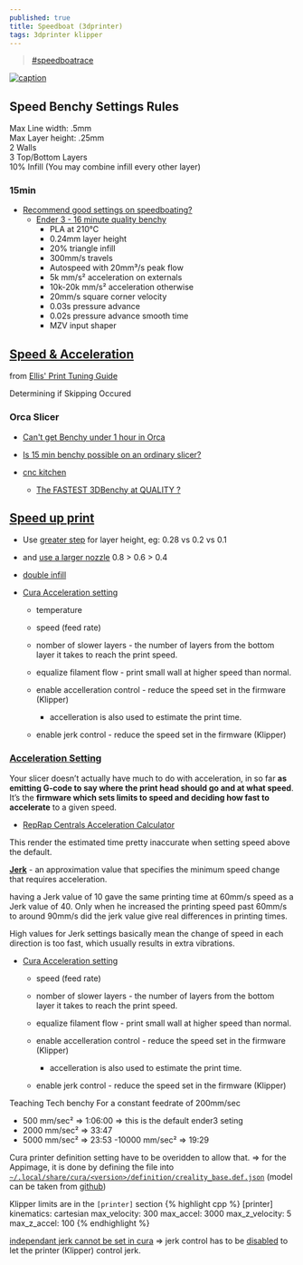 ```yaml
---
published: true
title: Speedboat (3dprinter)
tags: 3dprinter klipper
---
```

> [#speedboatrace](https://www.youtube.com/watch?v=6kRjdprTjFc)

[![caption](https://stldenise3d.com/wp-content/uploads/2023/07/red-benchy-boat-1-edited.jpg.webp)](https://stldenise3d.com/speed-benchy-settings-and-rules/)

## Speed Benchy Settings Rules
Max Line width: .5mm  
Max Layer height: .25mm  
2 Walls  
3 Top/Bottom Layers  
10% Infill (You may combine infill every other layer)  

### 15min
- [Recommend good settings on speedboating? ](https://www.reddit.com/r/OrcaSlicer/comments/1cc6cgj/recommend_good_settings_on_speedboating/)
	- [Ender 3 - 16 minute quality benchy](https://www.youtube.com/watch?v=w6aeM3n-a0c)
		- PLA at 210°C
        - 0.24mm layer height
        - 20% triangle infill
		- 300mm/s travels
        - Autospeed with 20mm³/s peak flow
        - 5k mm/s² acceleration on externals
        - 10k-20k mm/s² acceleration otherwise
        - 20mm/s square corner velocity
		- 0.03s pressure advance
        - 0.02s pressure advance smooth time
        - MZV input shaper

## [Speed & Acceleration](https://ellis3dp.com/Print-Tuning-Guide/articles/determining_max_speeds_accels.html#determining-maximum-speeds-and-accelerations)

from [Ellis' Print Tuning Guide](https://ellis3dp.com/Print-Tuning-Guide/articles/determining_max_speeds_accels.html#determining-maximum-speeds-and-accelerations)

Determining if Skipping Occured 



### Orca Slicer
- [Can't get Benchy under 1 hour in Orca ](https://www.reddit.com/r/klippers/comments/1bcxhm8/cant_get_benchy_under_1_hour_in_orca/)
- [Is 15 min benchy possible on an ordinary slicer? ](https://www.reddit.com/r/Ender3V3KE/comments/192yaqh/is_15_min_benchy_possible_on_an_ordinary_slicer/)

- [cnc kitchen](https://www.youtube.com/watch?v=hSWjlf5aNIU)
	- [The FASTEST 3DBenchy at QUALITY ?](https://www.youtube.com/watch?v=vso6lgTRSo0)

## [Speed up print](https://hevort.com/)
- Use [greater step](https://www.reddit.com/r/klippers/comments/gh5r72/those_of_you_using_klipper_and_printing_at_crazy/fq6py5n?utm_source=share&utm_medium=web2x&context=3) for layer height, eg: 0.28 vs 0.2 vs 0.1
- and [use a larger nozzle](https://www.youtube.com/watch?v=jyhLQUQTc9E) 0.8 > 0.6 > 0.4

- [double infill](https://www.youtube.com/watch?v=gSySGU-52Lo)

- [Cura Acceleration setting](https://www.youtube.com/watch?v=CKMTD0EAcwg)
	- temperature
    - speed (feed rate)
    - nomber of slower layers - the number of layers from the bottom layer it takes to reach the print speed.
    - equalize filament flow - print small wall at higher speed than normal.
    
    - enable accelleration control - reduce the speed set in the firmware (Klipper)
    	- accelleration is also used to estimate the print time.
    
    - enable jerk control - reduce the speed set  in the firmware (Klipper)
    
### [Acceleration Setting](https://3dprinterly.com/how-to-get-the-perfect-jerk-acceleration-setting/)

Your slicer doesn’t actually have much to do with acceleration, in so far **as emitting G-code to say where the print head should go and at what speed**. It’s the **firmware which sets limits to speed and deciding how fast to accelerate** to a given speed.
- [RepRap Centrals Acceleration Calculator](https://3dprinting.stackexchange.com/a/225/5801)

This render the estimated time pretty inaccurate when setting speed above the default.

[**Jerk**](https://3dprinterly.com/how-to-get-the-perfect-jerk-acceleration-setting/#What_is_the_Jerk_Setting) - an approximation value that specifies the minimum speed change that requires acceleration.

having a Jerk value of 10 gave the same printing time at 60mm/s speed as a Jerk value of 40. Only when he increased the printing speed past 60mm/s to around 90mm/s did the jerk value give real differences in printing times.

High values for Jerk settings basically mean the change of speed in each direction is too fast, which usually results in extra vibrations.


- [Cura Acceleration setting](https://www.youtube.com/watch?v=CKMTD0EAcwg)
    - speed (feed rate)
    - nomber of slower layers - the number of layers from the bottom layer it takes to reach the print speed.
    - equalize filament flow - print small wall at higher speed than normal.
    
    - enable accelleration control - reduce the speed set in the firmware (Klipper)
    	- accelleration is also used to estimate the print time.
    
    - enable jerk control - reduce the speed set  in the firmware (Klipper)


Teaching Tech benchy
For a constant feedrate of 200mm/sec
-  500 mm/sec² => 1:06:00	=> this is the default ender3 seting
- 2000 mm/sec² =>   33:47
- 5000 mm/sec² =>   23:53
-10000 mm/sec² =>   19:29

Cura printer definition setting have to be overidden to allow that.
=> for the Appimage, it is done by defining the file into [`~/.local/share/cura/<version>/definition/creality_base.def.json`](https://github.com/Ultimaker/Cura/issues/847) (model can be taken from [github](https://github.com/Ultimaker/Cura/tree/master/resources/definitions))

Klipper limits are in the `[printer]` section
{% highlight cpp %}
[printer]
kinematics: cartesian
max_velocity: 300
max_accel: 3000
max_z_velocity: 5
max_z_accel: 100
{% endhighlight %}


[independant jerk cannot be set in cura](https://community.ultimaker.com/topic/26775-jerk-motion-control/) => jerk control has to be [disabled](https://www.reddit.com/r/CR10/comments/pguizl/cura_question_acceleration_and_jerk_control/) to let the printer (Klipper) control jerk.

